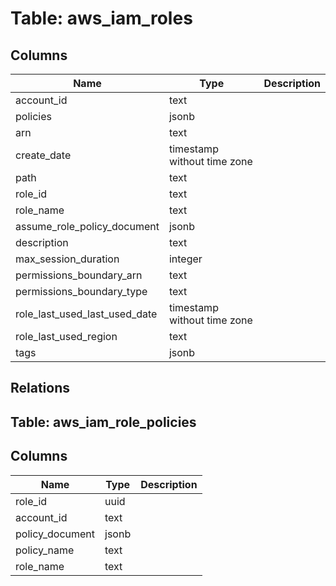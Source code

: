
# Table: aws_iam_roles

## Columns
| Name        | Type           | Description  |
| ------------- | ------------- | -----  |
|account_id|text||
|policies|jsonb||
|arn|text||
|create_date|timestamp without time zone||
|path|text||
|role_id|text||
|role_name|text||
|assume_role_policy_document|jsonb||
|description|text||
|max_session_duration|integer||
|permissions_boundary_arn|text||
|permissions_boundary_type|text||
|role_last_used_last_used_date|timestamp without time zone||
|role_last_used_region|text||
|tags|jsonb||
## Relations
## Table: aws_iam_role_policies

## Columns
| Name        | Type           | Description  |
| ------------- | ------------- | -----  |
|role_id|uuid||
|account_id|text||
|policy_document|jsonb||
|policy_name|text||
|role_name|text||
